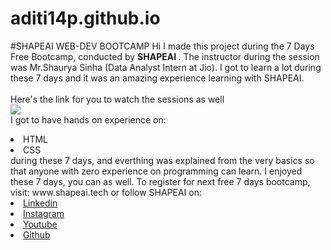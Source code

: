 # aditi14p.github.io
#SHAPEAI WEB-DEV BOOTCAMP 
Hi I made this project during the 7 Days Free Bootcamp, conducted by <b> SHAPEAI </b>.
The instructor during the session was Mr.Shaurya Sinha (Data Analyst Intern at Jio). I got to learn a lot during these 7 days and it was an amazing experience learning with SHAPEAI.
<br><br>Here's the link for you to watch the sessions as well<br>
<a href="https://youtube.com/playlist?list=PL7zl8TDRnbun7k0fECtSMCI2hOCgLBy9a"><img src="htpps://github.com/shapeAI/PYTHON-AND-DATA-ANALYTICS/blob/main/WebD%20poster.png"></a>
<br>I got to have hands on experience on:
<li>HTML
<li>CSS
<br>during these 7 days, and everthing was explained from the very basics so that anyone with zero experience on programming can learn.
I enjoyed these 7 days, you can as well. To register for next free 7 days bootcamp, visit: www.shapeai.tech 
or follow SHAPEAI on:
<li><a href="https://in.linkedin.com/company/shapeai">Linkedin</a>
<li><a href="https://www.instagram.com/shape.ai/?h1=en">Instagram</a>
<li><a href="https://www.youtube.com/channel/UCTUvDLTW9meuDXWcbmISPdA">Youtube</a>
<li><a href="https://github.com/shapeai">Github</a>

